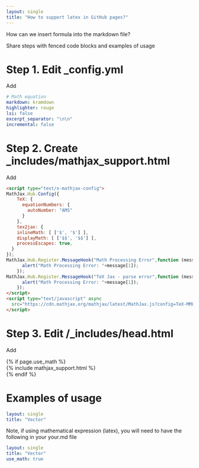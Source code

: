 ```yaml
---
layout: single
title: "How to support latex in GitHub pages?"
---
```



How can we insert formula into the markdown file?


Share steps with fenced code blocks and examples of usage


# Step 1. Edit _config.yml


Add
```yaml
# Math equation
markdown: kramdown
highlighter: rouge
lsi: false
excerpt_separator: "\n\n"
incremental: false
```


# Step 2. Create _includes/mathjax_support.html


Add
```html
<script type="text/x-mathjax-config">
MathJax.Hub.Config({
    TeX: {
      equationNumbers: {
        autoNumber: "AMS"
      }
    },
    tex2jax: {
    inlineMath: [ ['$', '$'] ],
    displayMath: [ ['$$', '$$'] ],
    processEscapes: true,
  }
});
MathJax.Hub.Register.MessageHook("Math Processing Error",function (message) {
	  alert("Math Processing Error: "+message[1]);
	});
MathJax.Hub.Register.MessageHook("TeX Jax - parse error",function (message) {
	  alert("Math Processing Error: "+message[1]);
	});
</script>
<script type="text/javascript" async
  src="https://cdn.mathjax.org/mathjax/latest/MathJax.js?config=TeX-MML-AM_CHTML">
</script>
```


# Step 3. Edit /_includes/head.html


Add


\{% if page.use_math \%} <br/>
    \{% include mathjax_support.html \%} <br/>
\{% endif \%}


# Examples of usage

```yaml
layout: single
title: "Vector"
```

Note, if using mathematical expression (latex), you will need to have the following in your your.md file

```yaml
layout: single
title: "Vector"
use_math: true
```

